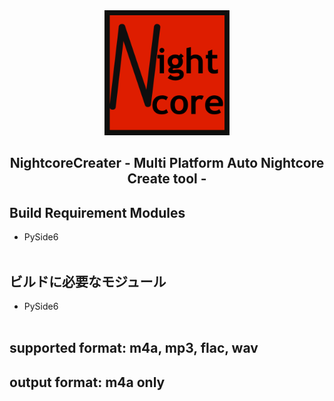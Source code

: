 <div align="center">
	<a href="https://github.com/CrossDarkrix/NightcoreCreater">
	<img width="200px" height="200px" alt="NightcoreCreater" src="https://raw.githubusercontent.com/CrossDarkrix/NightcoreCreater/main/image/NightcoreCreaterIcon.png"></a>
</div>

<h2 align="center">NightcoreCreater - Multi Platform Auto Nightcore Create tool -</h2>
<div>
	<h2>Build Requirement Modules</h2>
	<ul>
		<li>PySide6</li><br>
	</ul>
</div>
<div>
	<h2>ビルドに必要なモジュール</h2>
	<ul>
		<li>PySide6</li><br>
	</ul>
</div>
<div>
	<h2>supported format: m4a, mp3, flac, wav</h2>
	<h2>output format: m4a only</h2>
</div>